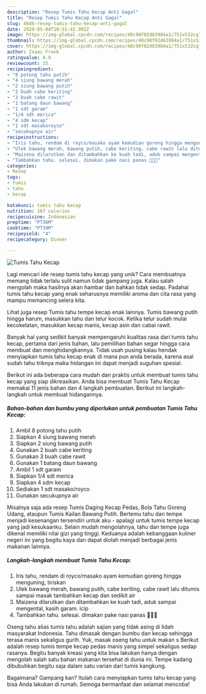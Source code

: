 ```yaml
---
description: "Resep Tumis Tahu Kecap Anti Gagal"
title: "Resep Tumis Tahu Kecap Anti Gagal"
slug: 4646-resep-tumis-tahu-kecap-anti-gagal
date: 2020-05-04T10:51:42.992Z
image: https://img-global.cpcdn.com/recipes/40c90f02d63984a1/751x532cq70/tumis-tahu-kecap-foto-resep-utama.jpg
thumbnail: https://img-global.cpcdn.com/recipes/40c90f02d63984a1/751x532cq70/tumis-tahu-kecap-foto-resep-utama.jpg
cover: https://img-global.cpcdn.com/recipes/40c90f02d63984a1/751x532cq70/tumis-tahu-kecap-foto-resep-utama.jpg
author: Isaac Frank
ratingvalue: 4.9
reviewcount: 15
recipeingredient:
- "8 potong tahu putih"
- "4 siung bawang merah"
- "2 siung bawang putih"
- "2 buah cabe keriting"
- "3 buah cabe rawit"
- "1 batang daun bawang"
- "1 sdt garam"
- "1/4 sdt merica"
- "4 sdm kecap"
- "1 sdt masakoroyco"
- "secukupnya air"
recipeinstructions:
- "Iris tahu, rendam di royco/masako ayam kemudian goreng hingga menguning, tiriskan"
- "Ulek bawang merah, bawang putih, cabe keriting, cabe rawit lalu ditumis sampai masak tambahkan kecap dan sedikit air"
- "Maizena dilarutkan dan ditambahkan ke kuah tadi, aduk sampai mengental, kasih garam. icip"
- "Tambahkan tahu. selesai. dimakan pake nasi panas 🤤😁😍"
categories:
- Resep
tags:
- tumis
- tahu
- kecap

katakunci: tumis tahu kecap 
nutrition: 167 calories
recipecuisine: Indonesian
preptime: "PT36M"
cooktime: "PT39M"
recipeyield: "4"
recipecategory: Dinner

---
```



![Tumis Tahu Kecap](https://img-global.cpcdn.com/recipes/40c90f02d63984a1/751x532cq70/tumis-tahu-kecap-foto-resep-utama.jpg)

Lagi mencari ide resep tumis tahu kecap yang unik? Cara membuatnya memang tidak terlalu sulit namun tidak gampang juga. Kalau salah mengolah maka hasilnya akan hambar dan bahkan tidak sedap. Padahal tumis tahu kecap yang enak seharusnya memiliki aroma dan cita rasa yang mampu memancing selera kita.

Lihat juga resep Tumis tahu tempe kecap enak lainnya. Tumis bawang putih hingga harum, masukkan tahu dan telur kocok. Ketika telur sudah mulai kecokelatan, masukkan kecap manis, kecap asin dan cabai rawit.

Banyak hal yang sedikit banyak mempengaruhi kualitas rasa dari tumis tahu kecap, pertama dari jenis bahan, lalu pemilihan bahan segar hingga cara membuat dan menghidangkannya. Tidak usah pusing kalau hendak menyiapkan tumis tahu kecap enak di mana pun anda berada, karena asal sudah tahu triknya maka hidangan ini dapat menjadi suguhan spesial.


Berikut ini ada beberapa cara mudah dan praktis untuk membuat tumis tahu kecap yang siap dikreasikan. Anda bisa membuat Tumis Tahu Kecap memakai 11 jenis bahan dan 4 langkah pembuatan. Berikut ini langkah-langkah untuk membuat hidangannya.

<!--inarticleads1-->

##### Bahan-bahan dan bumbu yang diperlukan untuk pembuatan Tumis Tahu Kecap:

1. Ambil 8 potong tahu putih
1. Siapkan 4 siung bawang merah
1. Siapkan 2 siung bawang putih
1. Gunakan 2 buah cabe keriting
1. Gunakan 3 buah cabe rawit
1. Gunakan 1 batang daun bawang
1. Ambil 1 sdt garam
1. Siapkan 1/4 sdt merica
1. Siapkan 4 sdm kecap
1. Sediakan 1 sdt masako/royco
1. Gunakan secukupnya air


Misalnya saja ada resep Tumis Daging Kecap Pedas, Bola Tahu Goreng Udang, ataupun Tumis Kailan Bawang Putih. Bertemu tahu dan tempe menjadi kesenangan tersendiri untuk aku - apalagi untuk tumis tempe kecap yang jadi kesukaanku. Selain mudah mengolahnya, tahu dan tempe juga dikenal memiliki nilai gizi yang tinggi. Keduanya adalah kebanggaan kuliner negeri ini yang begitu kaya dan dapat diolah menjadi berbagai jenis makanan lainnya. 

<!--inarticleads2-->

##### Langkah-langkah membuat Tumis Tahu Kecap:

1. Iris tahu, rendam di royco/masako ayam kemudian goreng hingga menguning, tiriskan
1. Ulek bawang merah, bawang putih, cabe keriting, cabe rawit lalu ditumis sampai masak tambahkan kecap dan sedikit air
1. Maizena dilarutkan dan ditambahkan ke kuah tadi, aduk sampai mengental, kasih garam. icip
1. Tambahkan tahu. selesai. dimakan pake nasi panas 🤤😁😍


Oseng tahu alias tumis tahu adalah sajian yang tidak asing di lidah masyarakat Indonesia. Tahu dimasak dengan bumbu dan kecap sehingga terasa manis sekaligus gurih. Yuk, masak oseng tahu untuk makan s Berikut adalah resep tumis tempe kecap pedas manis yang simpel sekaligus sedap rasanya. Begitu banyak kreasi yang kita bisa lakukan hanya dengan mengolah salah satu bahan makanan tersehat di dunia ini. Tempe kadang dibubuhkan begitu saja dalam satu varian dari tumis kangkung. 

Bagaimana? Gampang kan? Itulah cara menyiapkan tumis tahu kecap yang bisa Anda lakukan di rumah. Semoga bermanfaat dan selamat mencoba!
